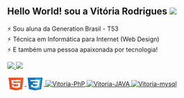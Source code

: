 <div align=>
<h2>Hello World! sou a Vitória Rodrigues <img src= "https://raw.githubusercontent.com/kaueMarques/kaueMarques/master/hi.gif" width="30px">
</div>
<div>
     
⚡ Sou aluna da Generation Brasil - T53 <br>
⚡ Técnica em Informática para Internet (Web Design) <br>
⚡ E também uma pessoa apaixonada por tecnologia!
 </div>
 <div>
  <a href="https://github.com/vitoriarodris26">
  <img height="150em" src="https://github-readme-stats.vercel.app/api?username=vitoriarodris26&show_icons=true&theme=tokyonight&include_all_commits=true&count_private=true"/>
   <img height="150em" src="https://github-readme-stats.vercel.app/api/top-langs/?username=vitoriarodris26&layout=compact&langs_count=7&theme=tokyonight"/>
</div> 

 <div style="display: inline_block"><br>
  <img align="center" alt="vi-HTML" height="30" width="40" src="https://raw.githubusercontent.com/devicons/devicon/master/icons/html5/html5-original.svg">
  <img align="center" alt="vi-CSS" height="30" width="40" src="https://raw.githubusercontent.com/devicons/devicon/master/icons/css3/css3-original.svg">
  <img align="center" alt="Vitoria-PhP" height="30" width="40" src="https://cdn.jsdelivr.net/gh/devicons/devicon/icons/php/php-original.svg">
  <img align="center" alt="Vitoria-JAVA" height="30" width="40" src="https://cdn.jsdelivr.net/gh/devicons/devicon/icons/java/java-original.svg" />
  <img align="center" alt="Vitoria-mysql" height="30" width="40" src="https://cdn.jsdelivr.net/gh/devicons/devicon/icons/mysql/mysql-original.svg"" />
</div>
